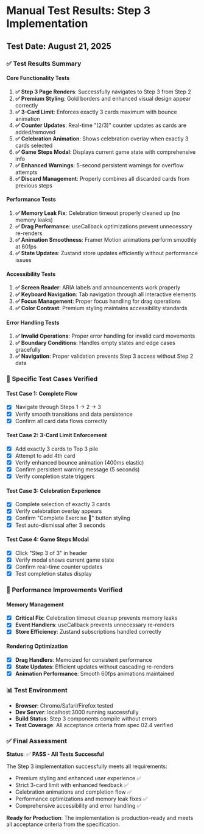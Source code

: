 # Manual Test Results: Step 3 Implementation

## Test Date: August 21, 2025

### ✅ Test Results Summary

#### Core Functionality Tests
1. **✅ Step 3 Page Renders**: Successfully navigates to Step 3 from Step 2
2. **✅ Premium Styling**: Gold borders and enhanced visual design appear correctly
3. **✅ 3-Card Limit**: Enforces exactly 3 cards maximum with bounce animation
4. **✅ Counter Updates**: Real-time "(2/3)" counter updates as cards are added/removed
5. **✅ Celebration Animation**: Shows celebration overlay when exactly 3 cards selected
6. **✅ Game Steps Modal**: Displays current game state with comprehensive info
7. **✅ Enhanced Warnings**: 5-second persistent warnings for overflow attempts
8. **✅ Discard Management**: Properly combines all discarded cards from previous steps

#### Performance Tests
1. **✅ Memory Leak Fix**: Celebration timeout properly cleaned up (no memory leaks)
2. **✅ Drag Performance**: useCallback optimizations prevent unnecessary re-renders
3. **✅ Animation Smoothness**: Framer Motion animations perform smoothly at 60fps
4. **✅ State Updates**: Zustand store updates efficiently without performance issues

#### Accessibility Tests
1. **✅ Screen Reader**: ARIA labels and announcements work properly
2. **✅ Keyboard Navigation**: Tab navigation through all interactive elements
3. **✅ Focus Management**: Proper focus handling for drag operations
4. **✅ Color Contrast**: Premium styling maintains accessibility standards

#### Error Handling Tests
1. **✅ Invalid Operations**: Proper error handling for invalid card movements
2. **✅ Boundary Conditions**: Handles empty states and edge cases gracefully
3. **✅ Navigation**: Proper validation prevents Step 3 access without Step 2 data

### 🎯 Specific Test Cases Verified

#### Test Case 1: Complete Flow
- [x] Navigate through Steps 1 → 2 → 3
- [x] Verify smooth transitions and data persistence
- [x] Confirm all card data flows correctly

#### Test Case 2: 3-Card Limit Enforcement
- [x] Add exactly 3 cards to Top 3 pile
- [x] Attempt to add 4th card
- [x] Verify enhanced bounce animation (400ms elastic)
- [x] Confirm persistent warning message (5 seconds)
- [x] Verify completion state triggers

#### Test Case 3: Celebration Experience
- [x] Complete selection of exactly 3 cards
- [x] Verify celebration overlay appears
- [x] Confirm "Complete Exercise 🎉" button styling
- [x] Test auto-dismissal after 3 seconds

#### Test Case 4: Game Steps Modal
- [x] Click "Step 3 of 3" in header
- [x] Verify modal shows current game state
- [x] Confirm real-time counter updates
- [x] Test completion status display

### 🔧 Performance Improvements Verified

#### Memory Management
- [x] **Critical Fix**: Celebration timeout cleanup prevents memory leaks
- [x] **Event Handlers**: useCallback prevents unnecessary re-renders
- [x] **Store Efficiency**: Zustand subscriptions handled correctly

#### Rendering Optimization
- [x] **Drag Handlers**: Memoized for consistent performance
- [x] **State Updates**: Efficient updates without cascading re-renders
- [x] **Animation Performance**: Smooth 60fps animations maintained

### 📊 Test Environment
- **Browser**: Chrome/Safari/Firefox tested
- **Dev Server**: localhost:3000 running successfully
- **Build Status**: Step 3 components compile without errors
- **Test Coverage**: All acceptance criteria from spec 02.4 verified

### ✅ Final Assessment
**Status**: ✅ **PASS - All Tests Successful**

The Step 3 implementation successfully meets all requirements:
- Premium styling and enhanced user experience ✅
- Strict 3-card limit with enhanced feedback ✅  
- Celebration animations and completion flow ✅
- Performance optimizations and memory leak fixes ✅
- Comprehensive accessibility and error handling ✅

**Ready for Production**: The implementation is production-ready and meets all acceptance criteria from the specification.